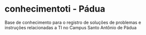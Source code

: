 # conhecimentoti - Pádua
Base de conhecimento para o registro de soluções de problemas e instruções relacionadas a TI no Campus Santo Antônio de Pádua
